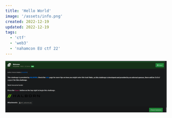 ```yaml
---
title: 'Hello World'
image: '/assets/info.png'
created: 2022-12-19
updated: 2022-12-19
tags:
  - 'ctf'
  - 'web3'
  - 'nahamcon EU ctf 22'
---
```



![](/assets/info.png)

